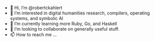- 👋 Hi, I’m @robertckahlert
- 👀 I’m interested in digital humanities research, compilers, operating systems, and symbolic AI
- 🌱 I’m currently learning more Ruby, Go, and Haskell
- 💞️ I’m looking to collaborate on generally useful stuff.
- 📫 How to reach me ...

<!---
robertckahlert/robertckahlert is a ✨ special ✨ repository because its `README.md` (this file) appears on your GitHub profile.
You can click the Preview link to take a look at your changes.
--->
